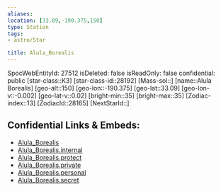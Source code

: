 ```yaml
---
aliases: 
location: [33.09,-190.375,150]
type: Station
tags:
- astro/Star

title: Alula_Borealis
---
```

SpocWebEntityId: 27512
isDeleted: false
isReadOnly: false
confidential: public
[star-class::K3]
[star-class-id::28192]
[Mass-sol::]
[name::Alula Borealis]
[geo-alt::150]
[geo-lon::-190.375]
[geo-lat::33.09]
[geo-lon-v::-0.002]
[geo-lat-v::0.02]
[bright-min::35]
[bright-max::35]
[Zodiac-index::13]
[ZodiacId::28165]
[NextStarId::]



## Confidential Links & Embeds: 
- [Alula_Borealis](../../../_public/astro/Star/Alula_Borealis.md) 
- [Alula_Borealis.internal](../../../_internal/astro/Star/Alula_Borealis.internal.md) 
- [Alula_Borealis.protect](../../../_protect/astro/Star/Alula_Borealis.protect.md) 
- [Alula_Borealis.private](../../../_private/astro/Star/Alula_Borealis.private.md) 
- [Alula_Borealis.personal](../../../_personal/astro/Star/Alula_Borealis.personal.md) 
- [Alula_Borealis.secret](../../../_secret/astro/Star/Alula_Borealis.secret.md)

